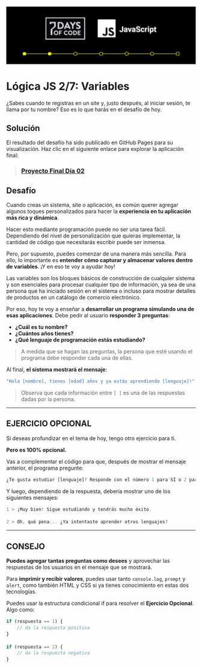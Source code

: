 ![Portada Día 02](../images/cover-day-02.png)

# Lógica JS 2/7: Variables
 
¿Sabes cuando te registras en un site y, justo después, al iniciar sesión, te llama por tu nombre? Eso es lo que harás en el desafío de hoy.

## Solución 

El resultado del desafío ha sido publicado en GitHub Pages para su visualización. Haz clic en el siguiente enlace para explorar la aplicación final: 

> ### [Proyecto Final Día 02](https://iesvs-campi.github.io/oracle-one-7-days-of-code/day-02/solution/ )

## Desafío

Cuando creas un sistema, site o aplicación, es común querer agregar algunos toques personalizados para hacer la **experiencia en tu aplicación más rica y dinámica**.

Hacer esto mediante programación puede no ser una tarea fácil. Dependiendo del nivel de personalización que quieras implementar, la cantidad de código que necesitarás escribir puede ser inmensa.

Pero, por supuesto, puedes comenzar de una manera más sencilla. Para ello, lo importante es **entender cómo capturar y almacenar valores dentro de variables**. ¡Y en eso te voy a ayudar hoy!

Las variables son los bloques básicos de construcción de cualquier sistema y son esenciales para procesar cualquier tipo de información, ya sea de una persona que ha iniciado sesión en el sistema o incluso para mostrar detalles de productos en un catálogo de comercio electrónico.

Por eso, hoy te voy a enseñar a **desarrollar un programa simulando una de esas aplicaciones**. Debe pedir al usuario **responder 3 preguntas**:

- **¿Cuál es tu nombre?**
- **¿Cuántos años tienes?**
- **¿Qué lenguaje de programación estás estudiando?**

> A medida que se hagan las preguntas, la persona que esté usando el programa debe responder cada una de ellas.
 
Al final, **el sistema mostrará el mensaje**:

```js
"Hola [nombre], tienes [edad] años y ya estás aprendiendo [lenguaje]!"
```

> Observa que cada información entre `[ ]` es una de las respuestas dadas por la persona. 

---
##  EJERCICIO OPCIONAL

Si deseas profundizar en el tema de hoy, tengo otro ejercicio para ti.

**Pero es 100% opcional.**

Vas a complementar el código para que, después de mostrar el mensaje anterior, el programa pregunte:

```js
¿Te gusta estudiar [lenguaje]? Responde con el número 1 para SÍ o 2 para NO.
```

Y luego, dependiendo de la respuesta, debería mostrar uno de los siguientes mensajes:

```js
1 > ¡Muy bien! Sigue estudiando y tendrás mucho éxito.

2 > Oh, qué pena... ¿Ya intentaste aprender otros lenguajes?
```
---
## CONSEJO

**Puedes agregar tantas preguntas como desees** y aprovechar las respuestas de los usuarios en el mensaje que se mostrará.

Para **imprimir y recibir valores**, puedes usar tanto `console.log`, `prompt` y `alert`, como también HTML y CSS si ya tienes conocimiento en estas dos tecnologías.

Puedes usar la estructura condicional if para resolver el **Ejercicio Opcional**. Algo como:

 
```js
if (respuesta == 1) {
    // da la respuesta positiva
}

if (respuesta == 2) {
    // da la respuesta negativa
}
```
